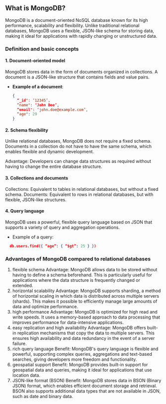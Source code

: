 
## What is MongoDB?

MongoDB is a document-oriented NoSQL database known for its high performance, scalability and flexibility. Unlike traditional relational databases, MongoDB uses a flexible, JSON-like schema for storing data, making it ideal for applications with rapidly changing or unstructured data.

### Definition and basic concepts

#### 1. Document-oriented model

MongoDB stores data in the form of documents organized in collections. A document is a JSON-like structure that contains fields and value pairs.

- **Example of a document**:
  ```json
  {
    “_id": ‘12345’,
    “name": ‘John Doe’,
    “email": ‘john.doe@example.com’,
    “age": 29
  }
  ```

#### 2. Schema flexibility
Unlike relational databases, MongoDB does not require a fixed schema. Documents in a collection do not have to have the same schema, which enables flexible and dynamic development.

Advantage: Developers can change data structures as required without having to change the entire database structure.

#### 3. Collections and documents
Collections: Equivalent to tables in relational databases, but without a fixed schema.
Documents: Equivalent to rows in relational databases, but with flexible, JSON-like structures.

#### 4. Query language
MongoDB uses a powerful, flexible query language based on JSON that supports a variety of query and aggregation operations.

- Example of a query:
```json
  db.users.find({ “age”: { “$gt”: 25 } })
  ```

### Advantages of MongoDB compared to relational databases
1. flexible schema
Advantage: MongoDB allows data to be stored without having to define a schema beforehand. This is particularly useful for applications where the data structure is frequently changed or extended.
2. horizontal scalability
Advantage: MongoDB supports sharding, a method of horizontal scaling in which data is distributed across multiple servers (shards). This makes it possible to efficiently manage large amounts of data and optimize performance.
3. high performance
Advantage: MongoDB is optimized for high read and write speeds. It uses a memory-based approach to data processing that improves performance for data-intensive applications.
4. easy replication and high availability
Advantage: MongoDB offers built-in replication mechanisms that copy the data to multiple servers. This ensures high availability and data redundancy in the event of a server failure.
5. rich query language
Benefit: MongoDB's query language is flexible and powerful, supporting complex queries, aggregations and text-based searches, giving developers more freedom and functionality.
6. geospatial support
Benefit: MongoDB provides built-in support for geospatial data and queries, making it ideal for applications that use location data.
7. JSON-like format (BSON)
Benefit: MongoDB stores data in BSON (Binary JSON) format, which enables efficient document storage and retrieval. BSON also supports additional data types that are not available in JSON, such as date and binary data.

